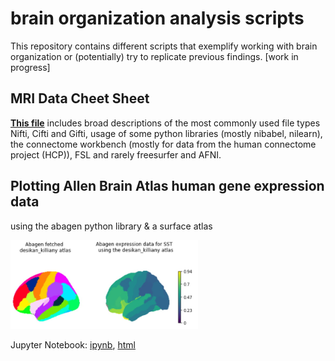 # brain organization analysis scripts

This repository contains different scripts that exemplify working with brain organization or (potentially) try to replicate previous findings. [work in progress]

## MRI Data Cheet Sheet

**<a href="https://github.com/rscgh/brainorg/blob/main/MRI%20Data%20Cheet%20Sheet.md">This file</a>** includes broad descriptions of the most commonly used file types Nifti, Cifti and Gifti, usage of some python libraries (mostly nibabel, nilearn), the connectome workbench (mostly for data from the human connectome project (HCP)), FSL and rarely freesurfer and AFNI.
         
## Plotting Allen Brain Atlas human gene expression data

using the abagen python library & a surface atlas

<a href="https://htmlpreview.github.io/?https://github.com/rscgh/brainorg/blob/main/html/abagen_extract_and_plot_gene_data.html" ><img src="html/abagen_extract_and_plot_gene_data.html.jpg" width="300"></a>

Jupyter Notebook: [ipynb](abagen_extract_and_plot_gene_data.ipynb), [html](https://htmlpreview.github.io/?https://github.com/rscgh/brainorg/blob/main/html/abagen_extract_and_plot_gene_data.html)

